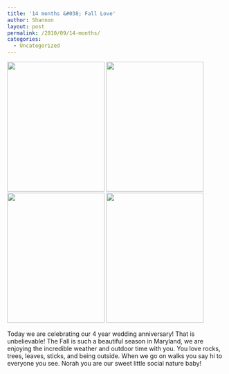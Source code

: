 ```yaml
---
title: '14 months &#038; Fall Love'
author: Shannon
layout: post
permalink: /2010/09/14-months/
categories:
  - Uncategorized
---
```

[<img src="http://braunerpots.com/blog/wp-content/uploads/2010/11/14-month-silly-norah-225x300.jpg" alt="" title="14 month silly norah" width="225" height="300" class="alignnone size-medium wp-image-1619" />][1] [<img src="http://braunerpots.com/blog/wp-content/uploads/2010/11/14-month-norah-and-daddy-225x300.jpg" alt="" title="14 month norah and daddy" width="225" height="300" class="alignnone size-medium wp-image-1618" />][2] [<img src="http://braunerpots.com/blog/wp-content/uploads/2010/11/14-month-mom-n-norah-225x300.jpg" alt="" title="14 month mom n norah" width="225" height="300" class="alignnone size-medium wp-image-1617" />][3] [<img src="http://braunerpots.com/blog/wp-content/uploads/2010/11/14-month-fall-family-225x300.jpg" alt="" title="14 month fall family" width="225" height="300" class="alignnone size-medium wp-image-1616" />][4]

Today we are celebrating our 4 year wedding anniversary! That is unbelievable! The Fall is such a beautiful season in Maryland, we are enjoying the incredible weather and outdoor time with you. You love rocks, trees, leaves, sticks, and being outside. When we go on walks you say hi to everyone you see. Norah you are our sweet little social nature baby!

 [1]: http://braunerpots.com/blog/wp-content/uploads/2010/11/14-month-silly-norah.jpg
 [2]: http://braunerpots.com/blog/wp-content/uploads/2010/11/14-month-norah-and-daddy.jpg
 [3]: http://braunerpots.com/blog/wp-content/uploads/2010/11/14-month-mom-n-norah.jpg
 [4]: http://braunerpots.com/blog/wp-content/uploads/2010/11/14-month-fall-family.jpg
